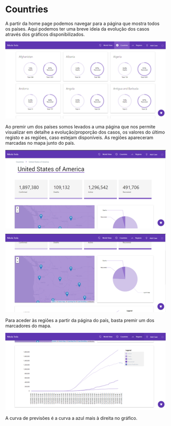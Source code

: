 # Countries

A partir da home page podemos navegar para a página que mostra todos os países. Aqui podemos ter uma breve ideia da evolução dos casos através dos gráficos disponibilizados.

![Countries Page](../../.gitbook/assets/homecountry.png)

Ao premir um dos países somos levados a uma página que nos permite visualizar em detalhe a evolução/proporção dos casos, os valores do último registo e as regiões, caso estejam disponíveis. As regiões apareceram marcadas no mapa junto do país.

![Country Details Top](../../.gitbook/assets/homedetails1.png)

![Country Details Middle](../../.gitbook/assets/homedet2.png)

Para aceder às regiões a partir da página do país, basta premir um dos marcadores do mapa.

![Country Details Bottom](../../.gitbook/assets/homedet3.png)

A curva de previsões é a curva a azul mais à direita no gráfico.


